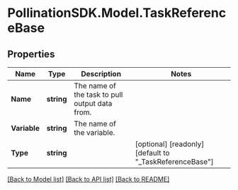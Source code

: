 
# PollinationSDK.Model.TaskReferenceBase

## Properties

Name | Type | Description | Notes
------------ | ------------- | ------------- | -------------
**Name** | **string** | The name of the task to pull output data from. | 
**Variable** | **string** | The name of the variable. | 
**Type** | **string** |  | [optional] [readonly] [default to "_TaskReferenceBase"]

[[Back to Model list]](../README.md#documentation-for-models)
[[Back to API list]](../README.md#documentation-for-api-endpoints)
[[Back to README]](../README.md)

